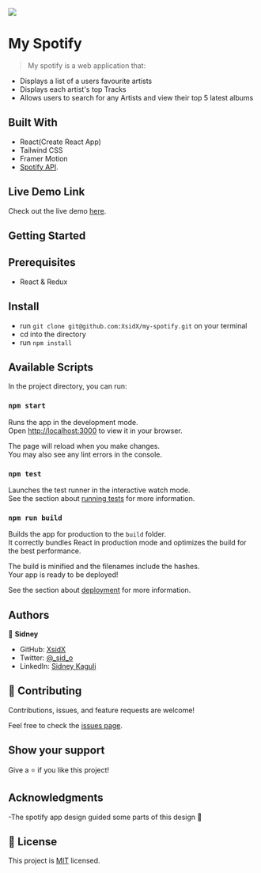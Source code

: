 ![](https://img.shields.io/badge/Microverse-blueviolet)

# My Spotify

> My spotify is a web application that:
 - Displays a list of a users favourite artists
 - Displays each artist's top Tracks
 - Allows users to search for any Artists and view their top 5 latest albums

## Built With

- React(Create React App)
- Tailwind CSS
- Framer Motion
- [Spotify API](https://developer.spotify.com/documentation/web-api/).

## Live Demo Link

Check out the live demo [here](https://my-spotify-sid.netlify.app/).

## Getting Started

## Prerequisites

- React & Redux

## Install

- run `git clone git@github.com:XsidX/my-spotify.git` on your terminal
- cd into the directory
- run `npm install`

## Available Scripts

In the project directory, you can run:

### `npm start`

Runs the app in the development mode.\
Open [http://localhost:3000](http://localhost:3000) to view it in your browser.

The page will reload when you make changes.\
You may also see any lint errors in the console.

### `npm test`

Launches the test runner in the interactive watch mode.\
See the section about [running tests](https://facebook.github.io/create-react-app/docs/running-tests) for more information.

### `npm run build`

Builds the app for production to the `build` folder.\
It correctly bundles React in production mode and optimizes the build for the best performance.

The build is minified and the filenames include the hashes.\
Your app is ready to be deployed!

See the section about [deployment](https://facebook.github.io/create-react-app/docs/deployment) for more information.

## Authors

👤 **Sidney**

- GitHub: [XsidX](https://github.com/XsidX)
- Twitter: [@\_sid_o](https://twitter.com/_sid_o_)
- LinkedIn: [Sidney Kaguli](https://www.linkedin.com/in/sidney-kaguli-0116801a6/)

## 🤝 Contributing

Contributions, issues, and feature requests are welcome!

Feel free to check the [issues page](../../issues/).

## Show your support

Give a ⭐️ if you like this project!

## Acknowledgments

-The spotify app design guided some parts of this design  🎉

## 📝 License

This project is [MIT](https://github.com/XsidX/my-spotify/blob/dev/MIT.md) licensed.
